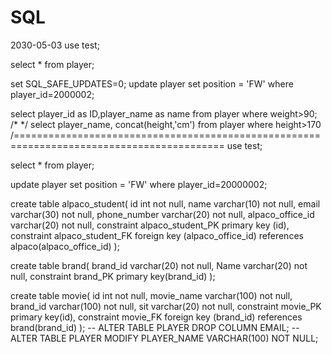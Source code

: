 # SQL

2030-05-03
use test;

select *
from player;

set SQL_SAFE_UPDATES=0;
update player
set position = 'FW'
where player_id=2000002;

select player_id as ID,player_name as name
from player
where weight>90;
/* */
select player_name, concat(height,'cm') 
from player
where height>170
/==========================================================================================
use test;

select *
from player;

update player
set position = 'FW'
where player_id=20000002;



create table alpaco_student(
id int not null,
name varchar(10) not null,
email varchar(30) not null,
phone_number varchar(20) not null,
alpaco_office_id varchar(20) not null,
constraint alpaco_student_PK primary key (id),
constraint alpaco_student_FK foreign key (alpaco_office_id) references alpaco(alpaco_office_id) 
);

create table brand(
brand_id varchar(20) not null,
Name varchar(20) not null,
constraint brand_PK primary key(brand_id)
);

create table movie(
id int not null,
movie_name varchar(100) not null,
brand_id varchar(100) not null,
sit varchar(20) not null,
constraint movie_PK primary key(id),
constraint movie_FK foreign key (brand_id) references brand(brand_id)
);
-- ALTER TABLE PLAYER DROP COLUMN EMAIL;
-- ALTER TABLE PLAYER MODIFY PLAYER_NAME VARCHAR(100) NOT NULL;
